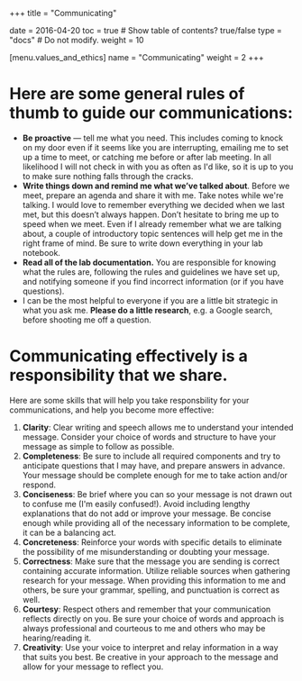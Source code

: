 +++
title = "Communicating"

date = 2016-04-20
toc = true  # Show table of contents? true/false
type = "docs"  # Do not modify.
weight = 10

[menu.values_and_ethics]
    name = "Communicating"
    weight = 2
+++

# Here are some general rules of thumb to guide our communications:

- **Be proactive** — tell me what you need. This includes coming to knock on my door even if it seems like you are interrupting, emailing me to set up a time to meet, or catching me before or after lab meeting. In all likelihood I will not check in with you as often as I'd like, so it is up to you to make sure nothing falls through the cracks.  
- **Write things down and remind me what we’ve talked about**. Before we meet, prepare an agenda and share it with me. Take notes while we're talking. I would love to remember everything we decided when we last met, but this doesn’t always happen. Don’t hesitate to bring me up to speed when we meet. Even if I already remember what we are talking about, a couple of introductory topic sentences will help get me in the right frame of mind. Be sure to write down everything in your lab notebook.
- **Read all of the lab documentation.** You are responsible for knowing what the rules are, following the rules and guidelines we have set up, and notifying someone if you find incorrect information (or if you have questions).
- I can be the most helpful to everyone if you are a little bit strategic in what you ask me. **Please do a little research**, e.g. a Google search, before shooting me off a question.

# Communicating effectively is a responsibility that we share.  

Here are some skills that will help you take responsbility for your communications, and help you become more effective: 

1. **Clarity**: Clear writing and speech allows me to understand your intended message. Consider your choice of words and structure to have your message as simple to follow as possible.
2. **Completeness**: Be sure to include all required components and try to anticipate questions that I may have, and prepare answers in advance. Your message should be complete enough for me to take action and/or respond.
3. **Conciseness**: Be brief where you can so your message is not drawn out to confuse me (I'm easily confused!). Avoid including lengthy explanations that do not add or improve your message. Be concise enough while providing all of the necessary information to be complete, it can be a balancing act.
4. **Concreteness**: Reinforce your words with specific details to eliminate the possibility of me misunderstanding or doubting your message.
5. **Correctness**: Make sure that the message you are sending is correct containing accurate information. Utilize reliable sources when gathering research for your message. When providing this information to me and others, be sure your grammar, spelling, and punctuation is correct as well.
6. **Courtesy**: Respect others and remember that your communication reflects directly on you. Be sure your choice of words and approach is always professional and courteous to me and others who may be hearing/reading it.
7. **Creativity**: Use your voice to interpret and relay information in a way that suits you best. Be creative in your approach to the message and allow for your message to reflect you.

